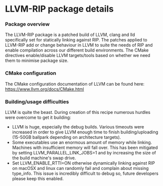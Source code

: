 # LLVM-RIP package details

### Package overview
The LLVM-RIP package is a patched build of LLVM, clang and lld specifically set for statically linking against RIP. 
The patches applied to LLVM-RIP add or change behaviour in LLVM to suite the needs of RIP and enable compilation across our different build environments. 
The CMake directives enable/disable LLVM targets/tools based on whether we need them to minimise package size.

### CMake configuration
The CMake configuration documentation of LLVM can be found here: https://www.llvm.org/docs/CMake.html


### Building/usage difficulties
LLVM is quite the beast. During creation of this recipe numerous hurdles were overcome to get it building:
- LLVM is huge, especially the debug builds. Various timeouts were increased in order to give LLVM enough time to finish building/uploading (15-50GB ballpark depending on architecture targets).
- Some executables use an enormous amount of memory while linking. Machines with insufficient memory will fall over. This has been mitigated by setting LLVM_PARALLEL_LINK_JOBS=1 and by increasing the size of the build machine's swap drive.
- Set LLVM_ENABLE_RTTI=ON otherwise dynamically linking against RIP on macOSX and linux can randomly fail and complain about missing type_info. This issue is incredibly difficult to debug so, future developers please keep this enabled.
